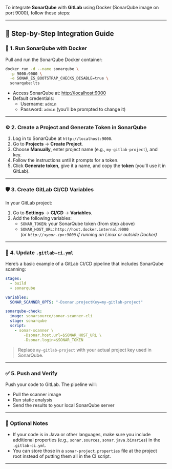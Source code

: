 To integrate **SonarQube** with **GitLab** using Docker (SonarQube image on port 9000), follow these steps:

---

## 🚀 Step-by-Step Integration Guide

### 🧱 1. **Run SonarQube with Docker**
Pull and run the SonarQube Docker container:

```bash
docker run -d --name sonarqube \
  -p 9000:9000 \
  -e SONAR_ES_BOOTSTRAP_CHECKS_DISABLE=true \
  sonarqube:lts
```

- Access SonarQube at: [http://localhost:9000](http://localhost:9000)
- Default credentials:  
  - Username: `admin`  
  - Password: `admin` (you’ll be prompted to change it)

---

### ⚙️ 2. **Create a Project and Generate Token in SonarQube**

1. Log in to SonarQube at `http://localhost:9000`.
2. Go to **Projects** → **Create Project**.
3. Choose **Manually**, enter project name (e.g., `my-gitlab-project`), and key.
4. Follow the instructions until it prompts for a token.
5. Click **Generate token**, give it a name, and copy the **token** (you'll use it in GitLab).

---

### 🛡️ 3. **Create GitLab CI/CD Variables**

In your GitLab project:
1. Go to **Settings** → **CI/CD** → **Variables**.
2. Add the following variables:
   - `SONAR_TOKEN`: your SonarQube token (from step above)
   - `SONAR_HOST_URL`: `http://host.docker.internal:9000`  
     *(or `http://<your-ip>:9000` if running on Linux or outside Docker)*

---

### 🧪 4. **Update `.gitlab-ci.yml`**

Here’s a basic example of a GitLab CI/CD pipeline that includes SonarQube scanning:

```yaml
stages:
  - build
  - sonarqube

variables:
  SONAR_SCANNER_OPTS: "-Dsonar.projectKey=my-gitlab-project"

sonarqube-check:
  image: sonarsource/sonar-scanner-cli
  stage: sonarqube
  script:
    - sonar-scanner \
        -Dsonar.host.url=$SONAR_HOST_URL \
        -Dsonar.login=$SONAR_TOKEN
```

> Replace `my-gitlab-project` with your actual project key used in SonarQube.

---

### ✅ 5. **Push and Verify**

Push your code to GitLab. The pipeline will:
- Pull the scanner image
- Run static analysis
- Send the results to your local SonarQube server

---

### 📝 Optional Notes

- If your code is in Java or other languages, make sure you include additional properties (e.g., `sonar.sources`, `sonar.java.binaries`) in the `.gitlab-ci.yml`.
- You can store those in a `sonar-project.properties` file at the project root instead of putting them all in the CI script.

---

